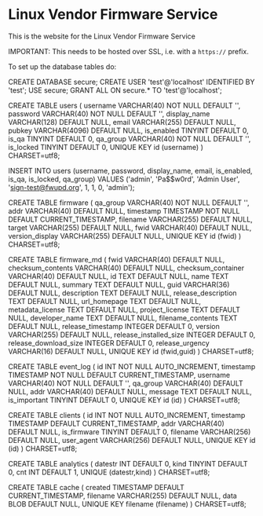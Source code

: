 Linux Vendor Firmware Service
=============================

This is the website for the Linux Vendor Firmware Service

IMPORTANT: This needs to be hosted over SSL, i.e. with a `https://` prefix.

To set up the database tables do:

CREATE DATABASE secure;
CREATE USER 'test'@'localhost' IDENTIFIED BY 'test';
USE secure;
GRANT ALL ON secure.* TO 'test'@'localhost';

CREATE TABLE users (
  username VARCHAR(40) NOT NULL DEFAULT '',
  password VARCHAR(40) NOT NULL DEFAULT '',
  display_name VARCHAR(128) DEFAULT NULL,
  email VARCHAR(255) DEFAULT NULL,
  pubkey VARCHAR(4096) DEFAULT NULL,
  is_enabled TINYINT DEFAULT 0,
  is_qa TINYINT DEFAULT 0,
  qa_group VARCHAR(40) NOT NULL DEFAULT '',
  is_locked TINYINT DEFAULT 0,
  UNIQUE KEY id (username)
) CHARSET=utf8;

INSERT INTO users (username, password, display_name, email, is_enabled, is_qa, is_locked, qa_group)
    VALUES ('admin', 'Pa$$w0rd', 'Admin User', 'sign-test@fwupd.org', 1, 1, 0, 'admin');

CREATE TABLE firmware (
  qa_group VARCHAR(40) NOT NULL DEFAULT '',
  addr VARCHAR(40) DEFAULT NULL,
  timestamp TIMESTAMP NOT NULL DEFAULT CURRENT_TIMESTAMP,
  filename VARCHAR(255) DEFAULT NULL,
  target VARCHAR(255) DEFAULT NULL,
  fwid VARCHAR(40) DEFAULT NULL,
  version_display VARCHAR(255) DEFAULT NULL,
  UNIQUE KEY id (fwid)
) CHARSET=utf8;

CREATE TABLE firmware_md (
  fwid VARCHAR(40) DEFAULT NULL,
  checksum_contents VARCHAR(40) DEFAULT NULL,
  checksum_container VARCHAR(40) DEFAULT NULL,
  id TEXT DEFAULT NULL,
  name TEXT DEFAULT NULL,
  summary TEXT DEFAULT NULL,
  guid VARCHAR(36) DEFAULT NULL,
  description TEXT DEFAULT NULL,
  release_description TEXT DEFAULT NULL,
  url_homepage TEXT DEFAULT NULL,
  metadata_license TEXT DEFAULT NULL,
  project_license TEXT DEFAULT NULL,
  developer_name TEXT DEFAULT NULL,
  filename_contents TEXT DEFAULT NULL,
  release_timestamp INTEGER DEFAULT 0,
  version VARCHAR(255) DEFAULT NULL,
  release_installed_size INTEGER DEFAULT 0,
  release_download_size INTEGER DEFAULT 0,
  release_urgency VARCHAR(16) DEFAULT NULL,
  UNIQUE KEY id (fwid,guid)
) CHARSET=utf8;

CREATE TABLE event_log (
  id INT NOT NULL AUTO_INCREMENT,
  timestamp TIMESTAMP NOT NULL DEFAULT CURRENT_TIMESTAMP,
  username VARCHAR(40) NOT NULL DEFAULT '',
  qa_group VARCHAR(40) DEFAULT NULL,
  addr VARCHAR(40) DEFAULT NULL,
  message TEXT DEFAULT NULL,
  is_important TINYINT DEFAULT 0,
  UNIQUE KEY id (id)
) CHARSET=utf8;

CREATE TABLE clients (
  id INT NOT NULL AUTO_INCREMENT,
  timestamp TIMESTAMP DEFAULT CURRENT_TIMESTAMP,
  addr VARCHAR(40) DEFAULT NULL,
  is_firmware TINYINT DEFAULT 0,
  filename VARCHAR(256) DEFAULT NULL,
  user_agent VARCHAR(256) DEFAULT NULL,
  UNIQUE KEY id (id)
) CHARSET=utf8;

CREATE TABLE analytics (
  datestr INT DEFAULT 0,
  kind TINYINT DEFAULT 0,
  cnt INT DEFAULT 1,
  UNIQUE (datestr,kind)
) CHARSET=utf8;

CREATE TABLE cache (
  created TIMESTAMP DEFAULT CURRENT_TIMESTAMP,
  filename VARCHAR(255) DEFAULT NULL,
  data BLOB DEFAULT NULL,
  UNIQUE KEY filename (filename)
) CHARSET=utf8;
